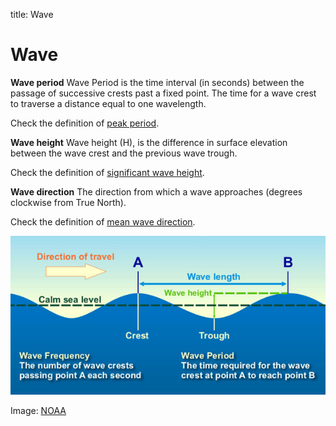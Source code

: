 title: Wave

# Wave

**Wave period**
Wave Period is the time interval (in seconds) between the passage of successive crests past a fixed point. The time for a wave crest to traverse a distance equal to one wavelength. 

Check the definition of [peak period](peak-period). 

**Wave height** 
Wave height (H), is the difference in surface elevation between the wave crest and the previous wave trough. 

Check the definition of [significant wave height](significant-wave-height). 

**Wave direction**
The direction from which a wave approaches (degrees clockwise from True North). 

Check the definition of [mean wave direction](mean-wave-direction).

![wave-noaa](https://github.com/metocean/glossary/blob/gh-pages/glossary/images/wave-noaa.jpg)<p>
Image: [NOAA](https://oceanservice.noaa.gov/education/tutorial_currents/media/supp_cur03a.html)
